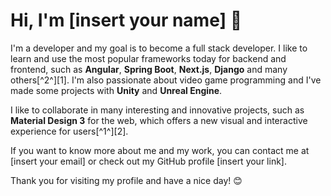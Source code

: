 # Hi, I'm [insert your name] 👋

I'm a developer and my goal is to become a full stack developer. I like to learn and use the most popular frameworks today for backend and frontend, such as **Angular**, **Spring Boot**, **Next.js**, **Django** and many others[^2^][1]. I'm also passionate about video game programming and I've made some projects with **Unity** and **Unreal Engine**.

I like to collaborate in many interesting and innovative projects, such as **Material Design 3** for the web, which offers a new visual and interactive experience for users[^1^][2].

If you want to know more about me and my work, you can contact me at [insert your email] or check out my GitHub profile [insert your link].

Thank you for visiting my profile and have a nice day! 😊
